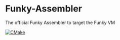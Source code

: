 # Funky-Assembler
The official Funky Assembler to target the Funky VM

[![CMake](https://github.com/Funky-System/Funky-Assembler/actions/workflows/cmake.yml/badge.svg)](https://github.com/Funky-System/Funky-Assembler/actions/workflows/cmake.yml)
